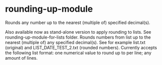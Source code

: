 # rounding-up-module
Rounds any number up to the nearest (multiple of) specified decimal(s).

Also available now as stand-alone version to apply rounding to lists. See rounding-up-module-for-lists folder. Rounds numbers from list up to the nearest (multiple of) any specified decimal(s). See for example list.txt (original) and LIST_DATE_TEST_2.txt (rounded numbers). Currently accepts the following list format: one numerical value to round up to per line; any amount of lines.
